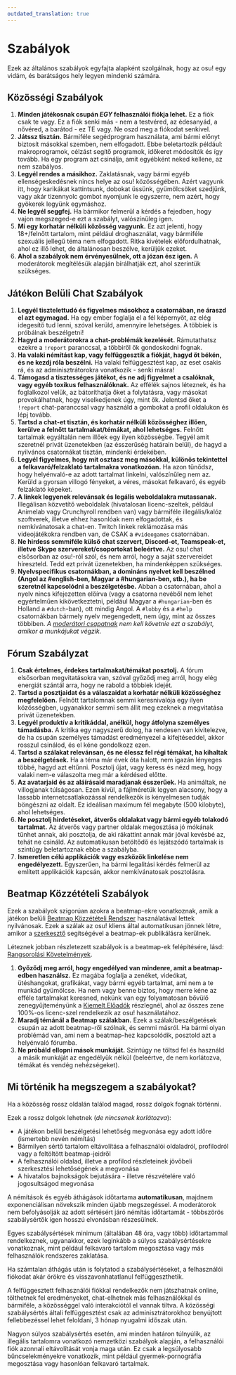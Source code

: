 ```yaml
---
outdated_translation: true
---
```


# Szabályok

Ezek az általános szabályok egyfajta alapként szolgálnak, hogy az osu! egy vidám, és barátságos hely legyen mindenki számára.

## Közösségi Szabályok

1. **Minden játékosnak csupán *EGY* felhasználói fiókja lehet.** Ez a fiók csak te vagy. Ez a fiók senki más - nem a testvéred, az édesanyád, a nővéred, a barátod - ez TE vagy. Ne oszd meg a fiókodat senkivel.
2. **Játssz tisztán.** Bármiféle segédprogram használata, ami bármi előnyt biztosít másokkal szemben, nem elfogadott. Ebbe beletartozik például: makroprogramok, célzást segítő programok, időkeret módosítók és így tovább. Ha egy program azt csinálja, amit egyébként neked kellene, az nem szabályos.
3. **Legyél rendes a másikhoz.** Zaklatásnak, vagy bármi egyéb ellenségeskedésnek nincs helye az osu! közösségében. Azért vagyunk itt, hogy karikákat kattintsunk, dobokat üssünk, gyümölcsöket szedjünk, vagy akár tizennyolc gombot nyomjunk le egyszerre, nem azért, hogy gyökerek legyünk egymáshoz.
4. **Ne legyél seggfej.** Ha bármikor felmerül a kérdés a fejedben, hogy vajon megszeged-e ezt a szabályt, valószínűleg igen.
5. **Mi egy korhatár nélküli közösség vagyunk.** Ez azt jelenti, hogy 18+/felnőtt tartalom, mint például droghasználat, vagy bármiféle szexuális jellegű téma nem elfogadott. Ritka kivételek előfordulhatnak, ahol ez illő lehet, de általánosan beszélve, kerüljük ezeket.
6. **Ahol a szabályok nem érvényesülnek, ott a józan ész igen.** A moderátorok megítélésük alapján bírálhatják ezt, ahol szerintük szükséges.

## Játékon Belüli Chat Szabályok

1. **Legyél tisztelettudó és figyelmes másokhoz a csatornában, ne áraszd el azt egymagad.** Ha egy ember foglalja el a fél képernyőt, az elég idegesítő tud lenni, szóval kerüld, amennyire lehetséges. A többiek is próbálnak beszélgetni!
2. **Hagyd a moderátorokra a chat-problémák kezelését.** Rámutathatsz ezekre a `!report` paranccsal, a többiről ők gondoskodni fognak.
3. **Ha valaki némítást kap, vagy felfüggesztik a fiókját, hagyd őt békén, és ne kezdj róla beszélni.** Ha valaki felfüggesztést kap, az eset csakis rá, és az adminisztrátorokra vonatkozik - senki másra!
4. **Támogasd a tisztességes játékot, és ne adj figyelmet a csalóknak, vagy egyéb toxikus felhasználóknak.** Az effélék sajnos léteznek, és ha foglalkozol velük, az bátoríthatja őket a folytatásra, vagy másokat provokálhatnak, hogy viselkedjenek úgy, mint ők. Jelentsd őket a `!report` chat-paranccsal vagy használd a gombokat a profil oldalukon és lépj tovább.
5. **Tartsd a chat-et tisztán, és korhatár nélküli közösséghez illően, kerülve a felnőtt tartalmakat/témákat, ahol lehetséges.** Felnőtt tartalmak egyáltalán nem illőek egy ilyen közösségbe. Tegyél amit szeretnél privát üzenetekben (az ésszerűség határain belül), de hagyd a nyilvános csatornákat tisztán, mindenki érdekében.
6. **Legyél figyelmes, hogy mit osztasz meg másokkal, különös tekintettel a felkavaró/felzaklató tartalmakra vonatkozóan.** Ha azon tűnődsz, hogy helyénvaló-e az adott tartalmat linkelni, valószínűleg nem az. Kerüld a gyorsan villogó fényeket, a véres, másokat felkavaró, és egyéb felzaklató képeket.
7. **A linkek legyenek relevánsak és legális weboldalakra mutassanak.** Illegálisan közvetítő weboldalak (hivatalosan licenc-szeltek, például Animelab vagy Crunchyroll rendben van) vagy bármiféle illegális/kalóz szoftverek, illetve ehhez hasonlóak nem elfogadottak, és nemkívánatosak a chat-en. Twitch linkek reklámozása más videojátékokra rendben van, de CSAK a `#videogames` csatornában.
8. **Ne hirdess semmiféle külső chat szervert, Discord-ot, Teamspeak-et, illetve Skype szervereket/csoportokat beleértve.** Az osu! chat elsősorban az osu!-ról szól, és nem arról, hogy a saját szervereidet híreszteld. Tedd ezt privát üzenetekben, ha mindenképpen szükséges.
9. **Nyelvspecifikus csatornákban, a domináns nyelvet kell beszélned (Angol az #english-ben, Magyar a #hungarian-ben, stb.), ha be szeretnél kapcsolódni a beszélgetésbe.** Abban a csatornában, ahol a nyelv nincs kifejezetten előírva (vagy a csatorna nevéből nem lehet egyértelműen kikövetkeztetni, például Magyar a `#hungarian`-ben és Holland a `#dutch`-ban), ott mindig Angol. A `#lobby` és a `#help` csatornákban bármely nyelv megengedett, nem úgy, mint az összes többiben. *A [moderátori csapatnak](/wiki/People/Global_Moderation_Team) nem kell követnie ezt a szabályt, amikor a munkájukat végzik.*

## Fórum Szabályzat

1. **Csak értelmes, érdekes tartalmakat/témákat posztolj.** A fórum elsősorban megvitatásokra van, szóval győződj meg arról, hogy elég energiát szántál arra, hogy ne rabold a többiek idejét.
2. **Tartsd a posztjaidat és a válaszaidat a korhatár nélküli közösséghez megfelelően.** Felnőtt tartalomnak semmi keresnivalója egy ilyen közösségben, ugyanakkor semmi sem állít meg ezeknek a megvitatása privát üzenetekben.
3. **Legyél produktív a kritikáddal, anélkül, hogy átfolyna személyes támadásba.** A kritika egy nagyszerű dolog, ha rendesen van kivitelezve, de ha csupán személyes támadást eredményezel a kifejtéseddel, akkor rosszul csinálod, és el kéne gondolkozz ezen.
4. **Tartsd a szálakat relevánsan, és ne élessz fel régi témákat, ha kihaltak a beszélgetések.** Ha a téma már évek óta halott, nem igazán lényeges többé, hagyd azt eltűnni. Posztolj újat, vagy keress és nézd meg, hogy valaki nem-e válaszolta meg már a kérdésed előtte.
5. **Az avatarjaid és az aláírásaid maradjanak ésszerűek.** Ha animáltak, ne villogjanak túlságosan. Ezen kívül, a fájlméretük legyen alacsony, hogy a lassabb internetcsatlakozással rendelkezők is kényelmesen tudják böngészni az oldalt. Ez ideálisan maximum fél megabyte (500 kilobyte), ahol lehetséges.
6. **Ne posztolj hirdetéseket, átverős oldalakat vagy bármi egyéb tolakodó tartalmat.** Az átverős vagy partner oldalak megosztása jó mókának tűnhet annak, aki posztolja, de aki rákattint annak már jóval kevésbé az, tehát ne csináld. Az automatikusan betöltődő és lejátszódó tartalmak is szintúgy beletartoznak ebbe a szabályba.
7. **Ismeretlen célú applikációk vagy eszközök linkelése nem engedélyezett.** Egyszerűen, ha bármi legalitási kérdés felmerül az említett applikációk kapcsán, akkor nemkívánatosak posztolásra.

## Beatmap Közzétételi Szabályok

Ezek a szabályok szigorúan azokra a beatmap-ekre vonatkoznak, amik a játékon belüli [Beatmap Közzétételi Rendszer](/wiki/Beatmapping/Beatmap_submission) használatával lettek nyilvánosak. Ezek a szálak az osu! kliens által automatikusan jönnek létre, amikor a [szerkesztő](/wiki/Client/Beatmap_editor) segítségével a beatmap-ek publikálásra kerülnek.

Léteznek jobban részletezett szabályok is a beatmap-ek felépítésére, lásd: [Rangsorolási Követelmények](/wiki/Ranking_criteria).

1. **Győződj meg arról, hogy engedélyed van mindenre, amit a beatmap-edben használsz.** Ez magába foglalja a zenéket, videókat, ütéshangokat, grafikákat, vagy bármi egyéb tartalmat, ami nem a te munkád gyümölcse. Ha nem vagy benne biztos, hogy merre kéne az efféle tartalmakat keresned, nekünk van egy folyamatosan bővülő zenegyűjteményünk a [Kiemelt Előadók](https://osu.ppy.sh/beatmaps/artists/) részlegnél, ahol az összes zene 100%-os licenc-szel rendelkezik az osu! használatához.
2. **Maradj témánál a Beatmap szálakban.** Ezek a szálak/beszélgetések csupán az adott beatmap-ről szólnak, és semmi másról. Ha bármi olyan problémád van, ami nem a beatmap-hez kapcsolódik, posztold azt a helyénvaló fórumba.
3. **Ne próbáld ellopni mások munkáját.** Szintúgy ne töltsd fel és használd a másik munkáját az engedélyük nélkül (beleértve, de nem korlátozva, témákat és vendég nehézségeket).

## Mi történik ha megszegem a szabályokat?

Ha a közösség rossz oldalán találod magad, rossz dolgok fognak történni.

Ezek a rossz dolgok lehetnek (*de nincsenek korlátozva*):

- A játékon belüli beszélgetési lehetőség megvonása egy adott időre (ismertebb nevén némítás)
- Bármilyen sértő tartalom eltávolítása a felhasználói oldaladról, profilodról vagy a feltöltött beatmap-jeidről
- A felhasználói oldalad, illetve a profilod részleteinek jövőbeli szerkesztési lehetőségének a megvonása
- A hivatalos bajnokságok bejutására - illetve részvételére való jogosultságod megvonása

A némítások és egyéb áthágások időtartama **automatikusan**, majdnem exponenciálisan növekszik minden újabb megszegéssel. A moderátorok nem befolyásolják az adott sértésért járó némítás időtartamát - többszörös szabálysértők igen hosszú elvonásban részesülnek.

Egyes szabálysértések minimum (általában 48 óra, vagy több) időtartammal rendelkeznek, ugyanakkor, ezek leginkább a súlyos szabálysértésekre vonatkoznak, mint például felkavaró tartalom megosztása vagy más felhasználók rendszeres zaklatása.

Ha számtalan áthágás után is folytatod a szabálysértéseket, a felhasználói fiókodat akár örökre és visszavonhatatlanul felfüggeszthetik.

A felfüggesztett felhasználói fiókkal rendelkezők nem játszhatnak online, tölthetnek fel eredményeket, chat-elhetnek más felhasználókkal és bármiféle, a közösséggel való interakciótól el vannak tiltva. A közösségi szabálysértés általi felfüggesztést csak az adminisztrátorokhoz benyújtott fellebbezéssel lehet feloldani, 3 hónap nyugalmi időszak után.

Nagyon súlyos szabálysértés esetén, ami minden határon túlnyúlik, az illegális tartalomra vonatkozó nemzetközi szabályok alapján, a felhasználói fiók azonnali eltávolítását vonja maga után. Ez csak a legsúlyosabb bűncselekményekre vonatkozik, mint például gyermek-pornográfia megosztása vagy hasonlóan felkavaró tartalmak.
